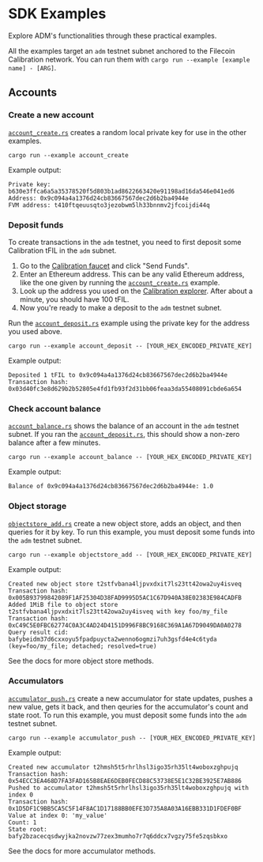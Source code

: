 # SDK Examples

Explore ADM's functionalities through these practical examples.

All the examples target an `adm` testnet subnet anchored to the Filecoin Calibration network.
You can run them with `cargo run --example [example name] - [ARG]`.

## Accounts

### Create a new account

[`account_create.rs`](account_create.rs) creates a random local private key for use in the other examples.

```shell
cargo run --example account_create
```

Example output:

```text
Private key: b630e3ffca6a5a35378520f5d803b1ad8622663420e91198ad16da546e041ed6
Address: 0x9c094a4a1376d24cb83667567dec2d6b2ba4944e
FVM address: t410ftqeuusqto3jezobwm5lh33bnnmv2jfcoijdi44q
```

### Deposit funds

To create transactions in the `adm` testnet, you need to first deposit some Calibration tFIL in the `adm` subnet.

1. Go to the [Calibration faucet](https://faucet.calibnet.chainsafe-fil.io/) and click "Send Funds".
2. Enter an Ethereum address.
   This can be any valid Ethereum address,
   like the one given by running the [`account_create.rs`](account_create.rs) example.
3. Look up the address you used on the [Calibration explorer](https://calibration.filfox.info/en).
   After about a minute, you should have 100 tFIL.
4. Now you're ready to make a deposit to the `adm` testnet subnet.

Run the [`account_deposit.rs`](account_deposit.rs) example using the private key for the address you used above.

```shell
cargo run --example account_deposit -- [YOUR_HEX_ENCODED_PRIVATE_KEY]
```

Example output:

```text
Deposited 1 tFIL to 0x9c094a4a1376d24cb83667567dec2d6b2ba4944e
Transaction hash: 0x03d40fc3e8d629b2b52805e4fd1fb93f2d31bb06feaa3da55408091cbde6a654
```

### Check account balance

[`account_balance.rs`](account_balance.rs) shows the balance of an account in the `adm` testnet subnet.
If you ran the [`account_deposit.rs`](account_deposit.rs), this should show a non-zero balance after a few minutes.

```shell
cargo run --example account_balance -- [YOUR_HEX_ENCODED_PRIVATE_KEY]
```

Example output:

```text
Balance of 0x9c094a4a1376d24cb83667567dec2d6b2ba4944e: 1.0
```

### Object storage

[`objectstore_add.rs`](objectstore_add.rs) create a new object store, adds an object, and then queries for it by key.
To run this example, you must deposit some funds into the `adm` testnet subnet.

```shell
cargo run --example objectstore_add -- [YOUR_HEX_ENCODED_PRIVATE_KEY]
```

Example output:

```text
Created new object store t2stfvbana4ljpvxdxit7ls23tt42owa2uy4isveq
Transaction hash: 0x005B93799842089F1AF25304D38FAD9995D5AC1C67D940A38E02383E984CADFB
Added 1MiB file to object store t2stfvbana4ljpvxdxit7ls23tt42owa2uy4isveq with key foo/my_file
Transaction hash: 0xC49C5E0FBC62774C0A3C4AD24D4151D996F8BC9168C369A1A67D9049DA0A0278
Query result cid: bafybeidm37d6cxxoyu5fpadpuycta2wenno6ogmzi7uh3gsfd4e4c6tyda (key=foo/my_file; detached; resolved=true)
```

See the docs for more object store methods.

### Accumulators

[`accumulator_push.rs`](accumulator_push.rs) create a new accumulator for state updates, pushes a new value,
gets it back, and then qeuries for the accumulator's count and state root.
To run this example, you must deposit some funds into the `adm` testnet subnet.

```shell
cargo run --example accumulator_push -- [YOUR_HEX_ENCODED_PRIVATE_KEY]
```

Example output:

```text
Created new accumulator t2hmsh5t5rhrlhsl3igo35rh35lt4woboxzghpujq
Transaction hash: 0x54ECC3EA468D7FA3FAD165B8EAE6DEB0FECD88C53738E5E1C32BE3925E7AB886
Pushed to accumulator t2hmsh5t5rhrlhsl3igo35rh35lt4woboxzghpujq with index 0
Transaction hash: 0x1D5DF1C9BB5CA5C5F14F8AC1D17188BB0EFE3D735A8A03A16EBB331D1FDEF0BF
Value at index 0: 'my_value'
Count: 1
State root: bafy2bzacecqsdwyjka2novzw77zex3mumho7r7q6ddcx7vgzy75fe5zqsbkxo
```

See the docs for more accumulator methods.
